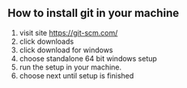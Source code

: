 ## How to install git in your machine

1. visit site https://git-scm.com/
2. click downloads
3. click download for windows
4. choose standalone 64 bit windows setup
5. run the setup in your machine.
6. choose next until setup is finished
